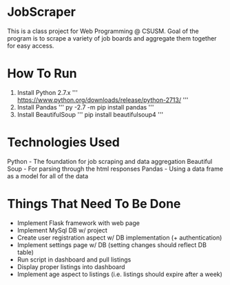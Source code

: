 # JobScraper
This is a class project for Web Programming @ CSUSM.
Goal of the program is to scrape a variety of job boards and
aggregate them together for easy access.

# How To Run
1. Install Python 2.7.x ''' https://www.python.org/downloads/release/python-2713/ '''
2. Install Pandas ''' py -2.7 -m pip install pandas '''
3. Install BeautifulSoup ''' pip install beautifulsoup4 '''

# Technologies Used
Python - The foundation for job scraping and data aggregation
Beautiful Soup - For parsing through the html responses
Pandas - Using a data frame as a model for all of the data

# Things That Need To Be Done
- Implement Flask framework with web page
- Implement MySql DB w/ project
- Create user registration aspect w/ DB implementation (+ authentication)
- Implement settings page w/ DB (setting changes should reflect DB table)
- Run script in dashboard and pull listings
- Display proper listings into dashboard
- Implement age aspect to listings (i.e. listings should expire after a week)
